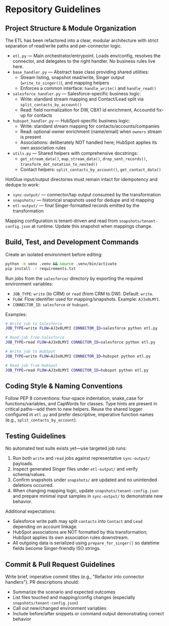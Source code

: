 # Repository Guidelines

## Project Structure & Module Organization
The ETL has been refactored into a clear, modular architecture with strict separation of read/write paths and per-connector logic.

- `etl.py` — Main orchestrator/entrypoint. Loads env/config, resolves the connector, and delegates to the right handler. No business rules live here.
- `base_handler.py` — Abstract base class providing shared utilities:
  - Stream listing, snapshot read/write, Singer output (`write_to_singer()`), and mapping helpers
  - Enforces a common interface: `handle_write()` and `handle_read()`
- `salesforce_handler.py` — Salesforce-specific business logic:
  - Write: standard stream mapping and Contact/Lead split via `split_contacts_by_account()`
  - Read: field normalization for DW, CBX1 id enrichment, AccountId fix-up for contacts
- `hubspot_handler.py` — HubSpot-specific business logic:
  - Write: standard stream mapping for contacts/accounts/companies
  - Read: optional owner enrichment (name/email) when `owners` stream is present
  - Associations: deliberately NOT handled here; HubSpot applies its own association rules
- `utils.py` — Shared helpers with comprehensive docstrings:
  - `get_stream_data()`, `map_stream_data()`, `drop_sent_records()`, `transform_dot_notation_to_nested()`
  - Contact helpers: `split_contacts_by_account()`, `get_contact_data()`

HotGlue input/output directories must remain intact for idempotency and dedupe to work:

- `sync-output/` — connector/tap output consumed by the transformation
- `snapshots/` — historical snapshots used for dedupe and id mapping
- `etl-output/` — final Singer-formatted records emitted by the transformation

Mapping configuration is tenant-driven and read from `snapshots/tenant-config.json` at runtime. Update this snapshot when mappings change.

## Build, Test, and Development Commands
Create an isolated environment before editing:

```bash
python -m venv .venv && source .venv/bin/activate
pip install -r requirements.txt
```

Run jobs from the `salesforce/` directory by exporting the required environment variables:

- `JOB_TYPE`: `write` (to CRM) or `read` (from CRM to DW). Default: `write`.
- `FLOW`: Flow identifier used for mapping/snapshots. Example: `AJ3x0LMYI`.
- `CONNECTOR_ID`: `salesforce` or `hubspot`.

Examples:

```bash
# Write job to Salesforce
JOB_TYPE=write FLOW=AJ3x0LMYI CONNECTOR_ID=salesforce python etl.py

# Read job from Salesforce
JOB_TYPE=read FLOW=AJ3x0LMYI CONNECTOR_ID=salesforce python etl.py

# Write job to HubSpot
JOB_TYPE=write FLOW=AJ3x0LMYI CONNECTOR_ID=hubspot python etl.py

# Read job from HubSpot
JOB_TYPE=read FLOW=AJ3x0LMYI CONNECTOR_ID=hubspot python etl.py
```

## Coding Style & Naming Conventions
Follow PEP 8 conventions: four-space indentation, snake_case for functions/variables, and CapWords for classes. Type hints are present in critical paths—add them to new helpers. Reuse the shared logger configured in `etl.py` and prefer descriptive, imperative function names (e.g., `split_contacts_by_account`).

## Testing Guidelines
No automated test suite exists yet—use targeted job runs:

1. Run both `write` and `read` jobs against representative `sync-output/` payloads.
2. Inspect generated Singer files under `etl-output/` and verify schema/values.
3. Confirm snapshots under `snapshots/` are updated and no unintended deletions occurred.
4. When changing mapping logic, update `snapshots/tenant-config.json` and prepare minimal input samples in `sync-output/` to demonstrate new behavior.

Additional expectations:

- Salesforce write path may split `contacts` into `Contact` and `Lead` depending on account linkage.
- HubSpot associations are NOT formatted by this transformation; HubSpot applies its own association rules downstream.
- All outgoing data is serialized using `prepare_for_singer()` so datetime fields become Singer-friendly ISO strings.

## Commit & Pull Request Guidelines
Write brief, imperative commit titles (e.g., "Refactor into connector handlers"). PR descriptions should:

- Summarize the scenario and expected outcomes
- List files touched and mapping/config changes (especially `snapshots/tenant-config.json`)
- Call out new/changed environment variables
- Include before/after snippets or command output demonstrating correct behavior

